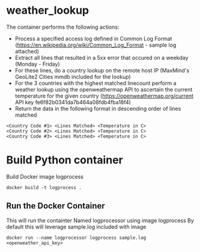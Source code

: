 # weather_lookup

The container performs the following actions:

- Process a specified access log defined in Common Log Format (https://en.wikipedia.org/wiki/Common_Log_Format - sample log attached)
- Extract all lines that resulted in a 5xx error that occured on a weekday (Monday - Friday)
- For these lines, do a country lookup on the remote host IP (MaxMind's GeoLite2 Cities mmdb included for the lookup)
- For the 3 countries with the highest matched linecount perform a weather lookup using the openweathermap API to ascertain the current temperature for the given country (https://openweathermap.org/current API key fe6f82b0341da7b464a08fdb4fba18f4)
- Return the data in the following format in descending order of lines matched
```
<Country Code #1> <Lines Matched> <Temperature in C>
<Country Code #2> <Lines Matched> <Temperature in C>
<Country Code #3> <Lines Matched> <Temperature in C>
```

# Build Python container 

Build Docker image logprocess

```
docker build -t logprocess .
```

## Run the Docker Container

This will run the containter Named logprocessor using image logprocess
By default this will leverage sample.log included with image


```
docker run --name logprocessor logprocess sample.log <openweather_api_key>
```
